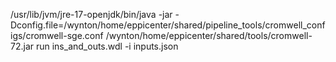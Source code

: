 /usr/lib/jvm/jre-17-openjdk/bin/java -jar -Dconfig.file=/wynton/home/eppicenter/shared/pipeline_tools/cromwell_configs/cromwell-sge.conf /wynton/home/eppicenter/shared/tools/cromwell-72.jar run ins_and_outs.wdl -i inputs.json

